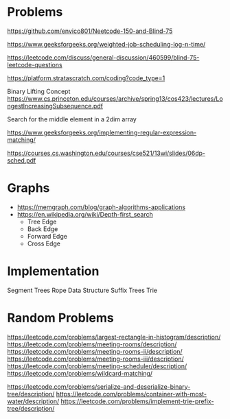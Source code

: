 # Problems

https://github.com/envico801/Neetcode-150-and-Blind-75 

https://www.geeksforgeeks.org/weighted-job-scheduling-log-n-time/ 

https://leetcode.com/discuss/general-discussion/460599/blind-75-leetcode-questions 


https://platform.stratascratch.com/coding?code_type=1 


Binary Lifting Concept
https://www.cs.princeton.edu/courses/archive/spring13/cos423/lectures/LongestIncreasingSubsequence.pdf

Search for the middle element in a 2dim array

https://www.geeksforgeeks.org/implementing-regular-expression-matching/

https://courses.cs.washington.edu/courses/cse521/13wi/slides/06dp-sched.pdf 



# Graphs
- https://memgraph.com/blog/graph-algorithms-applications 
- https://en.wikipedia.org/wiki/Depth-first_search 
  - Tree Edge
  - Back Edge
  - Forward Edge
  - Cross Edge
  
# Implementation
Segment Trees
Rope Data Structure
Suffix Trees
Trie

# Random Problems
https://leetcode.com/problems/largest-rectangle-in-histogram/description/
https://leetcode.com/problems/meeting-rooms/description/
https://leetcode.com/problems/meeting-rooms-ii/description/
https://leetcode.com/problems/meeting-rooms-iii/description/
https://leetcode.com/problems/meeting-scheduler/description/
https://leetcode.com/problems/wildcard-matching/


https://leetcode.com/problems/serialize-and-deserialize-binary-tree/description/
https://leetcode.com/problems/container-with-most-water/description/
https://leetcode.com/problems/implement-trie-prefix-tree/description/
